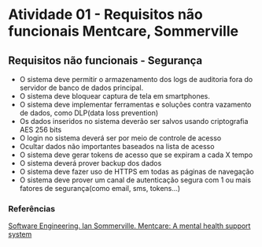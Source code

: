 # Atividade 01 - Requisitos não funcionais Mentcare, Sommerville

## Requisitos não funcionais - Segurança

- O sistema deve permitir o armazenamento dos logs de auditoria fora do servidor de banco de dados principal.
- O sistema deve bloquear captura de tela em smartphones.
- O sistema deve implementar ferramentas e soluções contra vazamento de dados, como DLP(data loss prevention)
- Os dados inseridos no sistema deverão ser salvos usando criptografia AES 256 bits
- O login no sistema deverá ser por meio de controle de acesso
- Ocultar dados não importantes baseados na lista de acesso
- O sistema deve gerar tokens de acesso que se expiram a cada X tempo
- O sistema deverá prover backup dos dados
- O sistema deve fazer uso de HTTPS em todas as páginas de navegação
- O sistema deve prover um canal de autenticação segura com 1 ou mais fatores de segurança(como email, sms, tokens...)

### Referências

[Software Engineering. Ian Sommerville. Mentcare: A mental health support system](https://software-engineering-book.com/case-studies/mentcare/)
